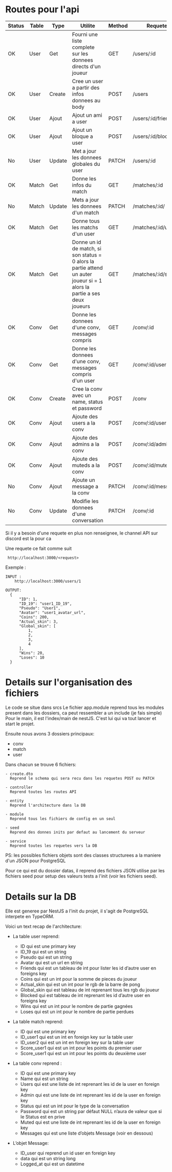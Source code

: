 # Routes pour l'api

|Status|Table     |Type        |Utilite                                                                                                                                 |Method       |Requete                 | Params           |
|---   |-----     |----        |-------                                                                                                                                 |------       |------------------------|---------         |
| OK   | User     | Get        | Fourni une liste complete sur les donnees directs d'un joueur                                                                          | GET         | /users/:id             | id = user        |
| OK   | User     | Create     | Cree un user a partir des infos donnees au body                                                                                        | POST        | /users                 |                  |
| OK   | User     | Ajout      | Ajout un ami a user                                                                                                                    | POST        | /users/:id/friends     | id = user        |
| OK   | User     | Ajout      | Ajout un bloque a user                                                                                                                 | POST        | /users/:id/block       | id = user        |
| No   | User     | Update     | Met a jour les donnees globales du user                                                                                                | PATCH       | /users/:id             | id = user        |
| OK   | Match    | Get        | Donne les infos du match                                                                                                               | GET         | /matches/:id           | id = match       |
| No   | Match    | Update     | Mets a jour les donnees d'un match                                                                                                     | PATCH       | /matches/:id/          | id = match       |
| OK   | Match    | Get        | Donne tous les matchs d'un user                                                                                                        | GET         | /matches/:id/user      | id = user        |
| OK   | Match    | Get        | Donne un id de match, si son status = 0 alors la partie attend un auter joueur si = 1 alors la partie a ses deux joueurs               | GET         | /matches/:id/search    | id = user        |
| OK   | Conv     | Get        | Donne les donnees d'une conv, messages compris                                                                                         | GET         | /conv/:id              | id = conv        |
| OK   | Conv     | Get        | Donne les donnees d'une conv, messages compris d'un user                                                                               | GET         | /conv/:id/user         | id = user        |
| OK   | Conv     | Create     | Cree la conv avec un name, status et password                                                                                          | POST        | /conv                  |                  |
| OK   | Conv     | Ajout      | Ajoute des users a la conv                                                                                                             | POST        | /conv/:id/users        | id = conv        |
| OK   | Conv     | Ajout      | Ajoute des admins a la conv                                                                                                            | POST        | /conv/:id/admins       | id = conv        |
| OK   | Conv     | Ajout      | Ajoute des muteds a la conv                                                                                                            | POST        | /conv/:id/muteds       | id = conv        |
| No   | Conv     | Ajout      | Ajoute un message a la conv                                                                                                            | PATCH       | /conv/:id/message      | id = conv        |
| No   | Conv     | Update     | Modifie les donnees d'une conversation                                                                                                 | PATCH       | /conv/:id              | id = conv        |


Si il y a besoin d'une requete en plus non renseignee, le channel API sur discord est la pour ca

Une requete ce fait comme suit
```url
 http://localhost:3000/<request>
```

Exemple :
```
INPUT :
    http://localhost:3000/users/1

OUTPUT:
  {
      "ID": 1,
      "ID_19": "user1_ID_19",
      "Pseudo": "User1",
      "Avatar": "user1_avatar_url",
      "Coins": 200,
      "Actual_skin": 3,
      "Global_skin": [
          1,
          2,
          3,
          4
      ],
      "Wins": 20,
      "Loses": 10
  }
```

# Details sur l'organisation des fichiers

Le code se situe dans srcs
Le fichier app.module reprend tous les modules present dans les dossiers, ca peut ressembler a un include (je fais simple)
Pour le main, il est l'index/main de nestJS. C'est lui qui va tout lancer et start le projet.

Ensuite nous avons 3 dossiers principaux:
  - conv
  - match
  - user

Dans chacun se trouve 6 fichiers:

    - create.dto
      Reprend le schema qui sera recu dans les requetes POST ou PATCH

    - controller
      Reprend toutes les routes API

    - entity
      Reprend l'architecture dans la DB

    - module
      Reprend tous les fichiers de config en un seul

    - seed
      Reprend des donnes inits par defaut au lancement du serveur

    - service
      Reprend toutes les requetes vers la DB

PS: les possibles fichiers objets sont des classes structurees a la maniere d'un JSON pour PostgreSQL

Pour ce qui est du dossier datas, il reprend des fichiers JSON utilise par les fichiers seed pour setup des valeurs tests a l'init (voir les fichiers seed).

# Details sur la DB

Elle est generee par NestJS a l'init du projet, il s'agit de PostgreSQL interpete en TypeORM. 

Voici un text recap de l'architecture:

- La table user reprend:
  - ID qui est une primary key
  - ID_19 qui est un string
  - Pseudo qui est un string
  - Avatar qui est un url en string
  - Friends qui est un tableau de int pour lister les id d’autre user en foreigns key
  - Coins qui est un int pour la somme de pieces du joueur
  - Actual_skin qui est un int pour le rgb de la barre de pong
  - Global_skin qui est tableau de int reprenant tous les rgb du joueur
  - Blocked qui est tableau de int reprenant les id d’autre user en foreigns key
  - Wins qui est un int pour le nombre de partie gagnées
  - Loses qui est un int pour le nombre de partie perdues

- La table match reprend:
  - ID qui est une primary key
  - ID_user1 qui est un int en foreign key sur la table user
  - ID_user2 qui est un int en foreign key sur la table user
  - Score_user1 qui est un int pour les points du premier user
  - Score_user1 qui est un int pour les points du deuxième user

- La table conv reprend :
  - ID qui est une primary key
  - Name qui est un string
  - Users qui est une liste de int reprenant les id de la user en foreign key
  - Admin qui est une liste de int reprenant les id de la user en foreign key
  - Status qui est un int pour le type de la conversation
  - Password qui est un string par défaut NULL n’aura de valeur que si le Status est en prive
  - Muted qui est une liste de int reprenant les id de la user en foreign key
  - Messages qui est une liste d’objets Message (voir en dessous)

- L’objet Message:
  - ID_user qui reprend un id user en foreign key
  - data qui est un string long
  - Logged_at qui est un datetime

